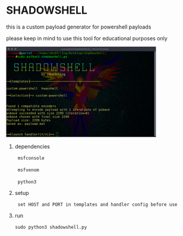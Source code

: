 <h1>SHADOWSHELL</h1>

this is a custom payload generator for powershell payloads 

please keep in mind to use this tool for educational purposes only 

<img src="banner.png" width="80%"/>
 

 1) dependencies

         msfconsole

         msfvenom

         python3

 2) setup

         set HOST and PORT in templates and handler config before use

 3) run

        sudo python3 shadowshell.py

        
